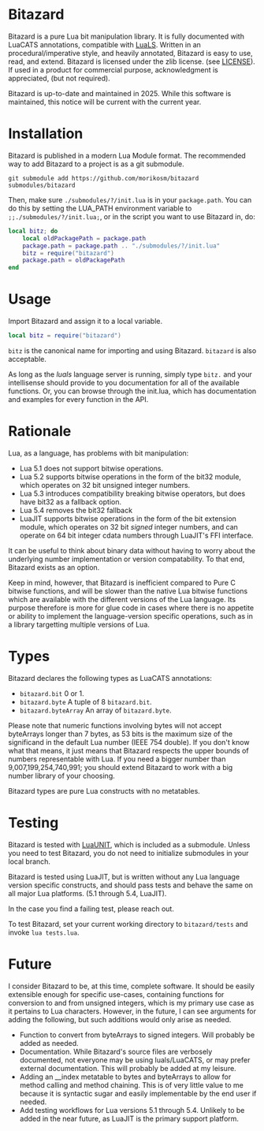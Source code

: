 # Bitazard

Bitazard is a pure Lua bit manipulation library. It is fully documented with LuaCATS annotations, compatible with [LuaLS](https://luals.github.io/). Written in an procedural/imperative style, and heavily annotated, Bitazard is easy to use, read, and extend. Bitazard is licensed under the zlib license. (see [LICENSE](LICENSE)). If used in a product for commercial purpose, acknowledgment is appreciated, (but not required).

Bitazard is up-to-date and maintained in 2025. While this software is maintained, this notice will be current with the current year.

# Installation

Bitazard is published in a modern Lua Module format. The recommended way to add Bitazard to a project is as a git submodule.

`git submodule add https://github.com/morikosm/bitazard submodules/bitazard`

Then, make sure `./submodules/?/init.lua` is in your `package.path`. You can do this by setting the LUA_PATH environment variable to `;;./submodules/?/init.lua;`, or in the script you want to use Bitazard in, do:

```lua
local bitz; do
	local oldPackagePath = package.path
	package.path = package.path .. "./submodules/?/init.lua"
	bitz = require("bitazard")
	package.path = oldPackagePath
end
```

# Usage

Import Bitazard and assign it to a local variable.

```lua
local bitz = require("bitazard")
```

`bitz` is the canonical name for importing and using Bitazard. `bitazard` is also acceptable.

As long as the *luals* language server is running, simply type `bitz.` and your intellisense should provide to you documentation for all of the available functions. Or, you can browse through the init.lua, which has documentation and examples for every function in the API.

# Rationale

Lua, as a language, has problems with bit manipulation:

- Lua 5.1 does not support bitwise operations.
- Lua 5.2 supports bitwise operations in the form of the bit32 module, which operates on 32 bit unsigned integer numbers.
- Lua 5.3 introduces compatibility breaking bitwise operators, but does have bit32 as a fallback option.
- Lua 5.4 removes the bit32 fallback
- LuaJIT supports bitwise operations in the form of the bit extension module, which operates on 32 bit *signed* integer numbers, and can operate on 64 bit integer cdata numbers through LuaJIT's FFI interface.

It can be useful to think about binary data without having to worry about the underlying number implementation or version compatability. To that end, Bitazard exists as an option.

Keep in mind, however, that Bitazard is inefficient compared to Pure C bitwise functions, and will be slower than the native Lua bitwise functions which are available with the different versions of the Lua language. Its purpose therefore is more for glue code in cases where there is no appetite or ability to implement the language-version specific operations, such as in a library targetting multiple versions of Lua.

# Types

Bitazard declares the following types as LuaCATS annotations:

- `bitazard.bit` 0 or 1.
- `bitazard.byte` A tuple of 8 `bitazard.bit`.
- `bitazard.byteArray` An array of `bitazard.byte`.

Please note that numeric functions involving bytes will not accept byteArrays longer than 7 bytes, as 53 bits is the maximum size of the significand in the default Lua number (IEEE 754 double). If you don't know what that means, it just means that Bitazard respects the upper bounds of numbers representable with Lua. If you need a bigger number than 9,007,199,254,740,991; you should extend Bitazard to work with a big number library of your choosing.

Bitazard types are pure Lua constructs with no metatables.

# Testing
Bitazard is tested with [LuaUNIT](https://github.com/bluebird75/luaunit), which is included as a submodule. Unless you need to test Bitazard, you do not need to initialize submodules in your local branch.

Bitazard is tested using LuaJIT, but is written without any Lua language version specific constructs, and should pass tests and behave the same on all major Lua platforms. (5.1 through 5.4, LuaJIT).

In the case you find a failing test, please reach out.

To test Bitazard, set your current working directory to `bitazard/tests` and invoke `lua tests.lua`.

# Future

I consider Bitazard to be, at this time, complete software. It should be easily extensible enough for specific use-cases, containing functions for conversion to and from unsigned integers, which is my primary use case as it pertains to Lua characters. However, in the future, I can see arguments for adding the following, but such additions would only arise as needed.

- Function to convert from byteArrays to signed integers. Will probably be added as needed.
- Documentation. While Bitazard's source files are verbosely documented, not everyone may be using luals/LuaCATS, or may prefer external documentation. This will probably be added at my leisure.
- Adding an __index metatable to bytes and byteArrays to allow for method calling and method chaining. This is of very little value to me because it is syntactic sugar and easily implementable by the end user if needed.
- Add testing workflows for Lua versions 5.1 through 5.4. Unlikely to be added in the near future, as LuaJIT is the primary support platform.